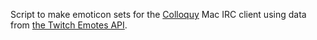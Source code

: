 Script to make emoticon sets
for the [Colloquy](http://colloquy.info/) Mac IRC client
using data from [the Twitch Emotes API](https://www.twitchemotes.com/apidocs).
